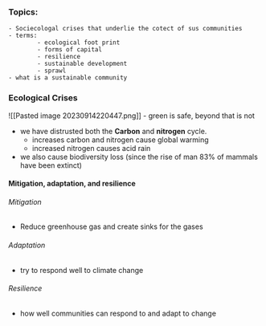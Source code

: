 ### Topics:
	- Sociecologal crises that underlie the cotect of sus communities
	- terms:
			- ecological foot print
			- forms of capital
			- resilience
			- sustainable development
			- sprawl
	- what is a sustainable community


### Ecological Crises
![[Pasted image 20230914220447.png]] - green is safe, beyond that is not

- we have distrusted both the **Carbon** and **nitrogen** cycle.
	- increases carbon and nitrogen cause global warming
	- increased nitrogen causes acid rain
- we also cause biodiversity loss (since the rise of man 83% of mammals have been extinct)

#### Mitigation, adaptation, and resilience

###### Mitigation
- Reduce greenhouse gas and create sinks for the gases
###### Adaptation
- try to respond well to climate change
###### Resilience
- how well communities can respond to and adapt to change





